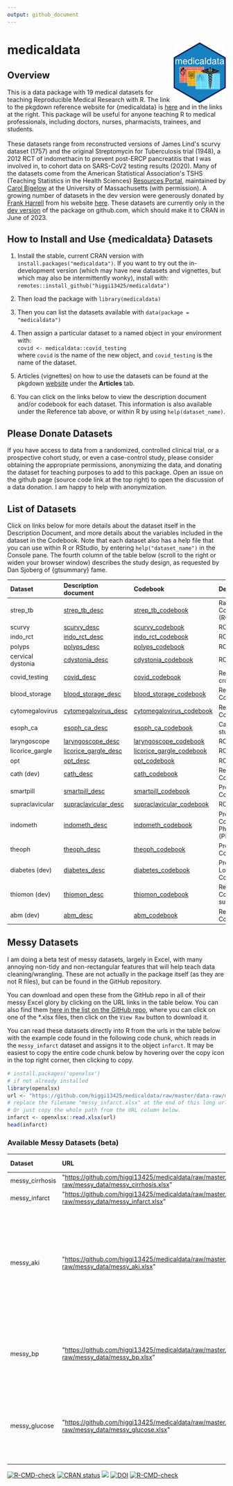 ```yaml
---
output: github_document
---
```


<!-- README.md is generated from README.Rmd. Please edit that file -->



# medicaldata <a href="https://higgi13425.github.io/medicaldata/"><img src="man/figures/logo.png" align="right" height="139" /></a>

## Overview

This is a data package with 19 medical datasets for teaching Reproducible Medical Research with R. The link to the pkgdown reference website for {medicaldata} is [here](https://higgi13425.github.io/medicaldata/) and in the links at the right. This package will be useful for anyone teaching R to medical professionals, including doctors, nurses, pharmacists, trainees, and students. <br> <br>
These datasets range from reconstructed versions of James Lind's scurvy dataset (1757) and the original Streptomycin for Tuberculosis trial (1948), a 2012 RCT of indomethacin to prevent post-ERCP pancreatitis that I was involved in, to cohort data on SARS-CoV2 testing results (2020). Many of the datasets come from the American Statistical Association's TSHS (Teaching Statistics in the Health Sciences) [Resources Portal](https://www.causeweb.org/tshs/category/dataset/), maintained by [Carol Bigelow](https://www.umass.edu/sphhs/person/carol-bigelow) at the University of Massachusetts (with permission). A growing number of datasets in the dev version were generously donated by [Frank Harrell](https://www.fharrell.com) from his website [here](https://hbiostat.org/data/). These datasets are currently only in the [dev version](https://github.com/higgi13425/medicaldata/) of the package on github.com, which should make it to CRAN in June of 2023.

## How to Install and Use {medicaldata} Datasets
1. Install the stable, current CRAN version with `install.packages("medicaldata")`. If you want to try out the in-development version (which may have new datasets and vignettes, but which may also be intermittently wonky), install with: `remotes::install_github("higgi13425/medicaldata")` 

2. Then load the package with `library(medicaldata)`   

3. Then you can list the datasets available with `data(package = "medicaldata")`    

4. Then assign a particular dataset to a named object in your environment with: <br>
`covid <- medicaldata::covid_testing` <br>
where `covid` is the name of the new object,
and `covid_testing` is the name of the dataset.<br>

5. Articles (vignettes) on how to use the datasets can be found at the pkgdown [website](https://higgi13425.github.io/medicaldata/) under the **Articles** tab.

6. You can click on the links below to view the  description document and/or  codebook for each dataset. This information is also available under the Reference tab above, or within R by using `help(dataset_name)`. <br>

## Please Donate Datasets
If you have access to data from a randomized, controlled clinical trial, or a prospective cohort study, or even a case-control study, please consider obtaining the appropriate permissions, anonymizing the data, and donating the dataset for teaching purposes to add to this package. Open an issue on the github page (source code link at the top right) to open the discussion of a data donation. I am happy to help with anonymization.

## List of Datasets
Click on links below for more details about the dataset itself in the Description Document, and more details about the variables included in the dataset in the Codebook. Note that each dataset also has a help file that you can use within R or RStudio, by entering `help("dataset_name")` in the Console pane. The fourth column of the table below (scroll to the right or widen your browser window) describes the study design, as requested by Dan Sjoberg of {gtsummary} fame.

| Dataset         | Description document                | Codebook    | Design |
|:----------|:----------|:---------|:---------|
|strep_tb|[strep_tb_desc](https://htmlpreview.github.io/?https://github.com/higgi13425/medicaldata/blob/master/man/description_docs/strep_tb_desc.html)  | [strep_tb_codebook](https://htmlpreview.github.io/?https://github.com/higgi13425/medicaldata/blob/master/man/codebooks/strep_tb_codebook.html)| Randomized Controlled Trial (RCT)|
|scurvy|[scurvy_desc](https://htmlpreview.github.io/?https://github.com/higgi13425/medicaldata/blob/master/man/description_docs/scurvy_desc.html)   |  [scurvy_codebook](https://htmlpreview.github.io/?https://github.com/higgi13425/medicaldata/blob/master/man/codebooks/scurvy_codebook.html)| RCT |
|indo_rct|[indo_rct_desc](https://htmlpreview.github.io/?https://github.com/higgi13425/medicaldata/blob/master/man/description_docs/indo_rct_desc.html)   |  [indo_rct_codebook](https://htmlpreview.github.io/?https://github.com/higgi13425/medicaldata/blob/master/man/codebooks/indo_rct_codebook.html)| RCT |
|polyps|[polyps_desc](https://htmlpreview.github.io/?https://github.com/higgi13425/medicaldata/blob/master/man/description_docs/polyps_desc.html)|  [polyps_codebook](https://htmlpreview.github.io/?https://github.com/higgi13425/medicaldata/blob/master/man/codebooks/polyps_codebook.html)| RCT | 
|cervical dystonia|[cdystonia_desc](https://htmlpreview.github.io/?https://github.com/higgi13425/medicaldata/blob/master/man/description_docs/cdystonia_desc.html)|  [cdystonia_codebook](https://htmlpreview.github.io/?https://github.com/higgi13425/medicaldata/blob/master/man/codebooks/cdystonia_codebook.html)| RCT | 
| covid_testing  |   [covid_desc](https://htmlpreview.github.io/?https://github.com/higgi13425/medicaldata/blob/master/man/description_docs/covid_desc.html)    | [covid_codebook](https://htmlpreview.github.io/?https://github.com/higgi13425/medicaldata/blob/master/man/codebooks/covid_testing_codebook.html)| Retrospective cross-sectional |
| blood_storage   | [blood_storage_desc](https://www.causeweb.org/tshs/datasets/Blood%20Storage%20Dataset%20Introduction.pdf)  |  [blood_storage_codebook](https://www.causeweb.org/tshs/datasets/Blood%20Storage%20Data%20Dictionary.pdf) | Retrospective Cohort Study |
| cytomegalovirus |   [cytomegalovirus_desc](https://www.causeweb.org/tshs/datasets/Cytomegalovirus%20Dataset%20Introduction.pdf) |   [cytomegalovirus_codebook](https://www.causeweb.org/tshs/datasets/Cytomegalovirus%20Data%20Dictionary.pdf)|  Retrospective Cohort Study |
| esoph_ca| [esoph_ca_desc](https://htmlpreview.github.io/?https://github.com/higgi13425/medicaldata/blob/master/man/description_docs/esoph_ca_desc.html) |  [esoph_ca_codebook](https://htmlpreview.github.io/?https://github.com/higgi13425/medicaldata/blob/master/man/codebooks/esoph_ca_codebook.html)| Case-control study |
| laryngoscope    | [laryngoscope_desc](https://www.causeweb.org/tshs/datasets/Laryngoscope%20Dataset%20Introduction.pdf)  |  [laryngoscope_codebook](https://www.causeweb.org/tshs/datasets/Laryngoscope%20Data%20Dictionary.pdf)| RCT |
| licorice_gargle | [licorice_gargle_desc](https://www.causeweb.org/tshs/datasets/Licorice%20Gargle%20Dataset%20Introduction.pdf) |  [licorice_gargle_codebook](https://www.causeweb.org/tshs/datasets/Licorice%20Gargle%20Data%20Dictionary.pdf)| RCT |
| opt   | [opt_desc](https://www.causeweb.org/tshs/datasets/OPT_Dataset_Introduction.pdf)  |    [opt_codebook](https://www.causeweb.org/tshs/datasets/OPT_Data_Dictionary.pdf)  | RCT |
| cath (dev)|[cath_desc](https://htmlpreview.github.io/?https://github.com/higgi13425/medicaldata/blob/master/man/description_docs/cath_desc.html) | [cath_codebook](https://htmlpreview.github.io/?https://github.com/higgi13425/medicaldata/blob/master/man/codebooks/cath_codebook.html)|  Retrospective Cohort Study |
| smartpill  | [smartpill_desc](https://www.causeweb.org/tshs/datasets/Smart%20Pill%20Dataset%20Introduction.pdf)  |    [smartpill_codebook](https://www.causeweb.org/tshs/datasets/Smart%20Pill%20Data%20Dictionary.pdf) |  Prospective Cohort Study |
| supraclavicular | [supraclavicular_desc](https://www.causeweb.org/tshs/datasets/Supraclavicular%20Dataset%20Introduction.pdf)  |  [supraclavicular_codebook](https://www.causeweb.org/tshs/datasets/Supraclavicular%20Data%20Dictionary.pdf) | RCT |
| indometh        |  [indometh_desc](https://htmlpreview.github.io/?https://github.com/higgi13425/medicaldata/blob/master/man/description_docs/indometh_desc.html) |     [indometh_codebook](https://htmlpreview.github.io/?https://github.com/higgi13425/medicaldata/blob/master/man/codebooks/indometh_codebook.html) |  Prospective Cohort Pharmacokinetic (PK) Study | 
| theoph          |   [theoph_desc](https://htmlpreview.github.io/?https://github.com/higgi13425/medicaldata/blob/master/man/description_docs/theoph_desc.html)  |     [theoph_codebook](https://htmlpreview.github.io/?https://github.com/higgi13425/medicaldata/blob/master/man/codebooks/theoph_codebook.html)  |  Prospective Cohort PK Study | 
| diabetes (dev)       |   [diabetes_desc](https://htmlpreview.github.io/?https://github.com/higgi13425/medicaldata/blob/master/man/description_docs/diabetes_desc.html)  |     [diabetes_codebook](https://htmlpreview.github.io/?https://github.com/higgi13425/medicaldata/blob/master/man/codebooks/diabetes_codebook.html)  |  Prospective Longitudinal Cohort Study | 
| thiomon (dev)       |   [thiomon_desc](https://htmlpreview.github.io/?https://github.com/higgi13425/medicaldata/blob/master/man/description_docs/thiomon_desc.html)  |     [thiomon_codebook](https://htmlpreview.github.io/?https://github.com/higgi13425/medicaldata/blob/master/man/codebooks/thiomon_codebook.html)  |  Retrospective Cohort Study, suitable for ML | 
| abm (dev)       |   [abm_desc](https://htmlpreview.github.io/?https://github.com/higgi13425/medicaldata/blob/master/man/description_docs/abm_desc.html)  |     [abm_codebook](https://htmlpreview.github.io/?https://github.com/higgi13425/medicaldata/blob/master/man/codebooks/abm_codebook.html)  |  Retrospective Cohort Study | 

## Messy Datasets
I am doing a beta test of messy datasets, largely in Excel, with many annoying non-tidy and non-rectangular features that will help teach data cleaning/wrangling. These are not actually in the package itself (as they are not R files), but can be found in the GitHub repository.

You can download and open these from the GitHub repo in all of their messy Excel glory by clicking on the URL links in the table below.
You can also find them [here in the list on the GitHub repo](https://github.com/higgi13425/medicaldata/tree/master/data-raw/messy_data), where you can click on one of the *.xlsx files, then click on the `View Raw` button to download it. 

You can read these datasets directly into R from the urls in the table below with the example code found in the following code chunk, which reads in the `messy_infarct` dataset and assigns it to the object `infarct`. It may be easiest to copy the entire code chunk below by hovering over the copy icon in the top right corner, then clicking to copy.


```r
# install.packages('openxlsx')
# if not already installed
library(openxlsx)
url <- "https://github.com/higgi13425/medicaldata/raw/master/data-raw/messy_data/messy_infarct.xlsx"
# replace the filename "messy_infarct.xlsx" at the end of this long url path with the filename that you want to load. 
# Or just copy the whole path from the URL column below.
infarct <- openxlsx::read.xlsx(url)
head(infarct)
```

### Available Messy Datasets (beta)

| Dataset         | URL  | Type of Messiness |
|:----------|:----------|:---------|
| messy_cirrhosis | "https://github.com/higgi13425/medicaldata/raw/master/data-raw/messy_data/messy_cirrhosis.xlsx" | Pivot Table |
| messy_infarct | "https://github.com/higgi13425/medicaldata/raw/master/data-raw/messy_data/messy_infarct.xlsx" | Pivot Table |
| messy_aki | "https://github.com/higgi13425/medicaldata/raw/master/data-raw/messy_data/messy_aki.xlsx" | unique ids, header and footer rows, empty rows & cols, messy varnames, no units, typos in factors, visit date in headers, dates |
| messy_bp | "https://github.com/higgi13425/medicaldata/raw/master/data-raw/messy_data/messy_bp.xlsx" | unite and separate, vars without units, visit num in headers, data entry errors |
| messy_glucose | "https://github.com/higgi13425/medicaldata/raw/master/data-raw/messy_data/messy_glucose.xlsx" | factors, vars without units, visit num in headers, header rows, empty rows/cols|


<!-- badges: start -->
[![R-CMD-check](https://github.com/higgi13425/medicaldata/workflows/R-CMD-check/badge.svg)](https://github.com/higgi13425/medicaldata/actions)
[![CRAN status](https://www.r-pkg.org/badges/version/medicaldata)](https://cran.r-project.org/package=medicaldata)
[![](https://cranlogs.r-pkg.org/badges/medicaldata)](https://cran.r-project.org/package=medicaldata)
[![DOI](https://zenodo.org/badge/385090155.svg)](https://zenodo.org/badge/latestdoi/385090155)
[![R-CMD-check](https://github.com/higgi13425/medicaldata/actions/workflows/R-CMD-check.yaml/badge.svg)](https://github.com/higgi13425/medicaldata/actions/workflows/R-CMD-check.yaml)
<!-- badges: end -->



